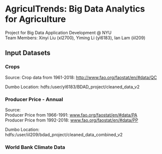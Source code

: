 # AgriculTrends: Big Data Analytics for Agriculture

Project for Big Data Application Development @ NYU  
Team Members: Xinyi Liu (xl2700), Yiming Li (yl6183), Ian Lam (iil209)

## Input Datasets
### Crops
Source:
Crop data from 1961-2018: http://www.fao.org/faostat/en/#data/QC

Dumbo Location:
hdfs:/user/yl6183/BDAD_project/cleaned_data_v2
### Producer Price - Annual
Source:  
Producer Price from 1966-1991: www.fao.org/faostat/en/#data/PA  
Producer Price from 1992-2018: www.fao.org/faostat/en/#data/PP

Dumbo Location:  
hdfs:/user/iil209/bdad_project/cleaned_data_combined_v2

### World Bank Climate Data
